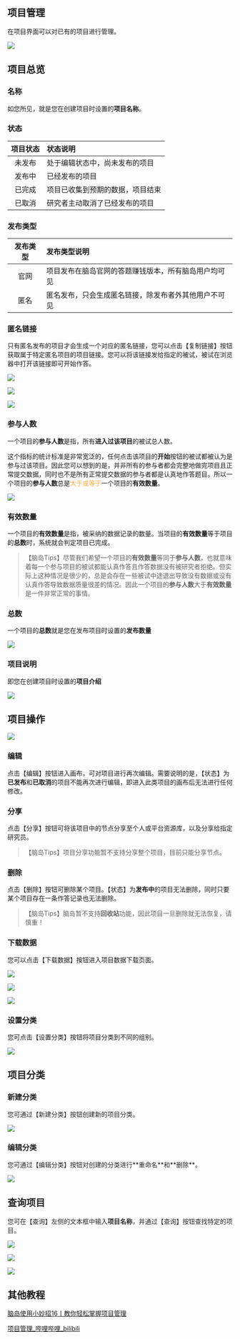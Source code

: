 
## 项目管理 <!-- {docsify-ignore-all} -->
在项目界面可以对已有的项目进行管理。

![](../images/2022/1653905707367-be30ceea-c29c-4da7-b51a-07c54fdfaf28.png)

## 项目总览
### 名称


如您所见，就是您在创建项目时设置的**项目名称**。

### 状态
| 项目状态 | 状态说明 |
| :---: | :--- |
| 未发布 | 处于编辑状态中，尚未发布的项目 |
| 发布中 | 已经发布的项目 |
| 已完成 | 项目已收集到预期的数据，项目结束 |
| 已取消 | 研究者主动取消了已经发布的项目 |


### 发布类型
| 发布类型 | 发布类型说明 |
| :---: | :--- |
| 官网 | 项目发布在脑岛官网的答题赚钱版本，所有脑岛用户均可见 |
| 匿名 | 匿名发布，只会生成匿名链接，除发布者外其他用户不可见 |


### 匿名链接


只有匿名发布的项目才会生成一个对应的匿名链接，您可以点击【复制链接】按钮获取属于特定匿名项目的项目链接。您可以将该链接发给指定的被试，被试在浏览器中打开该链接即可开始作答。

![](../images/2022/1647583374879-12a27277-30a9-4cf3-8842-3d06ba326b68.png)

![](../images/2022/1647583362060-8b85c2e1-bb4d-4ab0-9d2f-260279085466.png)

![](../images/2022/1647583374961-12c1113b-92a8-4d12-a133-9000b0ee9927.gif)

### 参与人数


一个项目的**参与人数**是指，所有**进入过该项目**的被试总人数。



这个指标的统计标准是非常宽泛的，任何点击该项目的**开始**按钮的被试都被认为是参与过该项目。因此您可以想到的是，并非所有的参与者都会完整地做完项目且正常提交数据，同时也不是所有正常提交数据的参与者都是认真地作答题目。所以一个项目的**参与人数**总是<font style="color:#FFA940;">大于或等于</font>一个项目的**有效数量**。

![](../images/2022/1647583375118-36fe739e-1563-410e-8180-180101dfed13.png)

### 有效数量


一个项目的**有效数量**是指，被采纳的数据记录的数量。当项目的**有效数量**等于项目的**总数**时，系统就会判定项目已完成。



> 【脑岛Tips】尽管我们希望一个项目的**有效数量**等同于**参与人数**，也就意味着每一个参与项目的被试都能认真作答且作答数据没有被研究者拒绝。但实际上这种情况是很少的，总是会存在一些被试中途退出导致没有数据或没有认真作答导致数据质量很差的情况。因此一个项目的**参与人数**大于**有效数量**是一件非常正常的事情。
>

### 总数


一个项目的**总数**就是您在发布项目时设置的**发布数量**

![](../images/2022/1647583372856-167b76d4-61c0-445c-9571-fdf31f35fd4c.png)

### 项目说明


即您在创建项目时设置的**项目介绍**

![](../images/2022/1647583375202-9f0f58a9-921a-4a65-ba95-d83f5293ea71.png)

## 项目操作
![](../images/2022/1647583375278-783ac098-220d-41a3-91e7-3a9496d22d23.png)

### 编辑


点击【编辑】按钮进入画布，可对项目进行再次编辑。需要说明的是，【状态】为**已发布**和**已取消**的项目不能再次进行编辑，即进入此类项目的画布后无法进行任何修改。

### 分享


点击【分享】按钮可将该项目中的节点分享至个人或平台资源库，以及分享给指定研究员。



> 【脑岛Tips】项目分享功能暂不支持分享整个项目，目前只能分享节点。
>

### 删除


点击【删除】按钮可删除某个项目。【状态】为**发布中**的项目无法删除，同时只要某个项目存在一条作答记录也无法删除。



> 【脑岛Tips】脑岛暂不支持**回收站**功能，因此项目一旦删除就无法恢复，请慎重！
>

### 下载数据


您可以点击【下载数据】按钮进入项目数据下载页面。

![](../images/2022/1647583375354-ce390526-5933-4d6d-aec3-3372fddf2d63.png)

![](../images/2022/1647583362060-8b85c2e1-bb4d-4ab0-9d2f-260279085466.png)

![](../images/2022/1647583375429-24557335-2b92-4ae3-9e1f-b18d161e759c.png)

### 设置分类


您可点击【设置分类】按钮将项目分类到不同的组别。

![](../images/2022/1647583376256-563f9c1d-7a33-47bb-acf3-97c8c733d46b.gif)

## <font style="color:rgb(38, 38, 38);">项目分类</font>
### <font style="color:rgb(38, 38, 38);">新建分类</font>


<font style="color:rgb(38, 38, 38);">您可通过【新建分类】按钮创建新的项目分类。</font>

![](../images/2022/1647583374276-2084cc69-201d-494f-b318-d1ae6e4f6186.gif)

### <font style="color:rgb(38, 38, 38);">编辑分类</font>
<font style="color:rgb(38, 38, 38);">  
</font><font style="color:rgb(38, 38, 38);">您可通过【编辑分类】按钮对创建的分类进行</font>**<font style="color:rgb(38, 38, 38);">重命名</font>**<font style="color:rgb(38, 38, 38);">和</font>**<font style="color:rgb(38, 38, 38);">删除</font>**<font style="color:rgb(38, 38, 38);">。</font>

![](../images/2022/1647583374367-e0799766-7a1e-4ba8-abc2-a7438a3522ab.gif)

## <font style="color:rgb(38, 38, 38);">查询项目</font>


<font style="color:rgb(38, 38, 38);">您可在【查询】左侧的文本框中输入</font>**<font style="color:rgb(38, 38, 38);">项目名称</font>**<font style="color:rgb(38, 38, 38);">，并通过【查询】按钮查找特定的项目。</font>

![](../images/2022/1647583374449-ae39b1cc-28e9-4857-891f-803da1ff0d1f.png)

![](../images/2022/1647583362060-8b85c2e1-bb4d-4ab0-9d2f-260279085466.png?x-oss-process=image%2Fresize%2Cw_328%2Climit_0)

![](../images/2022/1647583374528-17701966-6200-4872-9c48-ce93d9af5443.gif)



## 其他教程
[脑岛使用小妙招16丨教你轻松掌握项目管理](https://mp.weixin.qq.com/s/jjS1J3uVRkWS71wRosSdRw)

[项目管理_哔哩哔哩_bilibili](https://www.bilibili.com/video/BV1g14y147ZT?p=17)

